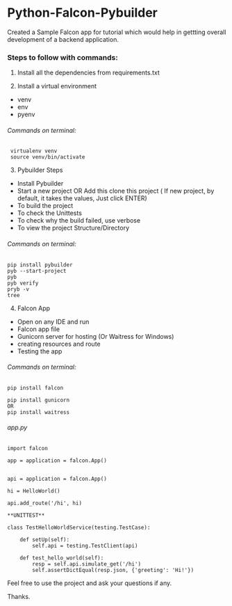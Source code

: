 # Python-Falcon-Pybuilder

Created a Sample Falcon app for tutorial which would help in gettting overall development of a backend application.

### Steps to follow with commands:

1) Install all the dependencies from requirements.txt 

2) Install a virtual environment
  - venv
  - env
  - pyenv
  
###### Commands on terminal:
```
 virtualenv venv
 source venv/bin/activate
```

3) Pybuilder Steps
- Install Pybuilder
- Start a new project OR Add this clone this project ( If new project, by default, it takes the values, Just click ENTER)
- To build the project
- To check the Unittests
- To check why the build failed, use verbose
- To view the project Structure/Directory

###### Commands on terminal:
```
pip install pybuilder
pyb --start-project
pyb
pyb verify
pryb -v
tree
```

4) Falcon App
- Open on any IDE and run
- Falcon app file
- Gunicorn server for hosting (Or Waitress for Windows)
- creating resources and route
- Testing the app

###### Commands on terminal:
```
pip install falcon

pip install gunicorn
OR
pip install waitress

```

###### app.py
```
import falcon

app = application = falcon.App()


api = application = falcon.App()

hi = HelloWorld()

api.add_route('/hi', hi)

**UNITTEST**

class TestHelloWorldService(testing.TestCase):

    def setUp(self):
        self.api = testing.TestClient(api)

    def test_hello_world(self):
        resp = self.api.simulate_get('/hi')
        self.assertDictEqual(resp.json, {'greeting': 'Hi!'})

```

Feel free to use the project and ask your questions if any. 

Thanks. 

